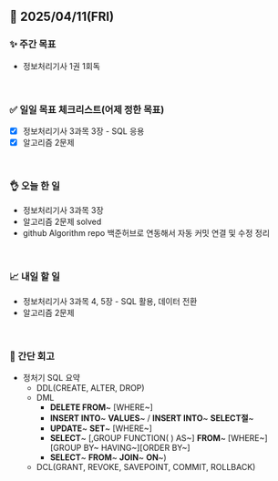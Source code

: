 ## 📅 2025/04/11(FRI)


### ✨ 주간 목표

- 정보처리기사 1권 1회독

<br/>

### ✅ 일일 목표 체크리스트(어제 정한 목표)

- [x] 정보처리기사 3과목 3장 - SQL 응용
- [x] 알고리즘 2문제

<br/>

### 👌 오늘 한 일

- 정보처리기사 3과목 3장
- 알고리즘 2문제 solved
- github Algorithm repo 백준허브로 연동해서 자동 커밋 연결 및 수정 정리

<br/>

### 📈 내일 할 일

- 정보처리기사 3과목 4, 5장 - SQL 활용, 데이터 전환
- 알고리즘 2문제
  
<br/>

### 💭 간단 회고

- 정처기 SQL 요약
  - DDL(CREATE, ALTER, DROP)
  - DML
    - **DELETE FROM**~ [WHERE~]
    - **INSERT INTO**~ **VALUES**~ / **INSERT INTO**~ **SELECT절**~
    - **UPDATE**~ **SET**~ [WHERE~]
    - **SELECT**~ [,GROUP FUNCTION( ) AS~] **FROM**~ [WHERE~][GROUP BY~ HAVING~][ORDER BY~]
    - **SELECT**~ **FROM**~ **JOIN**~ **ON**~)
  - DCL(GRANT, REVOKE, SAVEPOINT, COMMIT, ROLLBACK)
